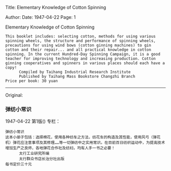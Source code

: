 Title: Elementary Knowledge of Cotton Spinning

Author: 
Date: 1947-04-22
Page: 1

Elementary Knowledge of Cotton Spinning

    This booklet includes: selecting cotton, methods for using various spinning wheels, the structure and performance of spinning wheels, precautions for using wind bows (cotton ginning machines) to gin cotton and their repair... and all practical knowledge in cotton spinning. In the current Hundred-Day Spinning Campaign, it is a good teacher for improving technology and increasing production. Cotton ginning cooperatives and spinners in various places should each have a copy!
          Compiled by Taihang Industrial Research Institute
          Published by Taihang Mass Bookstore Changzhi Branch
    Price per book: 30 yuan



<hr /> 

Original: 


### 弹纺小常识

1947-04-22
第1版()
专栏：

    弹纺小常识
    这本小册子包括：选择棉花，使用各种纺车之方法，纺花车的构造及其性能，使用风弓（弹花机）弹花应注意事项及其修理……等一切弹纺中之实用常识。在目前百日纺织运动中，为提高技术增加生产之良师，各地弹花合作社及纺妇，均有人手一书之必要！
          太行工业研究所编
          太行群众书店长治分社出版
    每书定价三十元
